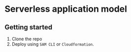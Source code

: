 # Serverless application model

## Getting started
1. Clone the repo
2. Deploy using `SAM CLI` or `Cloudformation`. 